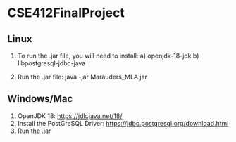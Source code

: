 # CSE412FinalProject

## Linux

1) To run the .jar file, you will need to install:
a) openjdk-18-jdk
b) libpostgresql-jdbc-java

2) Run the .jar file: 
java -jar Marauders_MLA.jar

## Windows/Mac

1) OpenJDK 18: https://jdk.java.net/18/
2) Install the PostGreSQL Driver: https://jdbc.postgresql.org/download.html
3) Run the .jar
